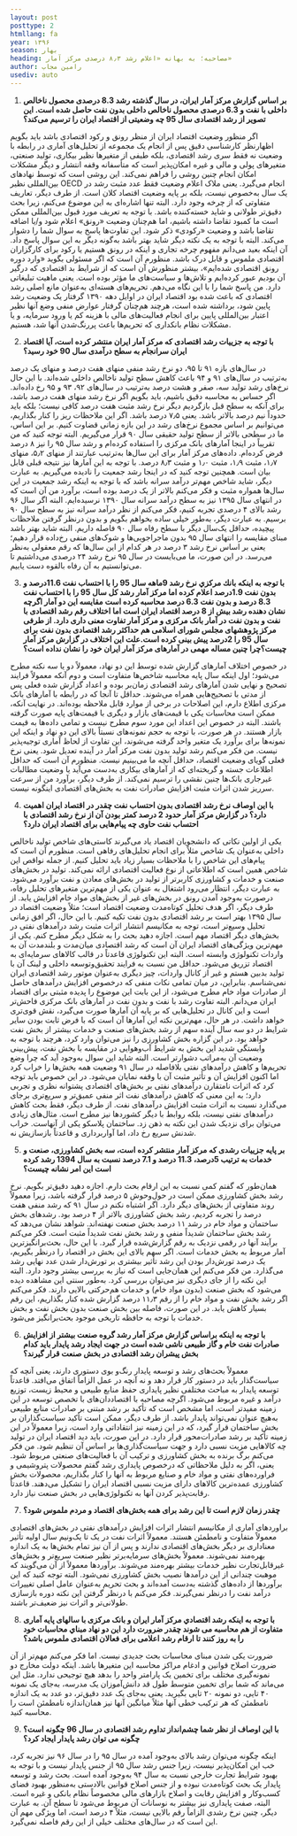 ```yaml
---
layout: post
posttype: 2
htmllang: fa
year: ۱۳۹۶
season: بهار
heading: مصاحبه؛ به بهانه «اعلام رشد ۸٫۳ درصدی مرکز آمار» 
author: رامین مجاب
usediv: auto
---
```


1. **بر اساس گزارش مرکز آمار ایران، در سال گذشته رشد 8.3 درصدی محصول ناخالص داخلی با نفت و 6.3 درصدی محصول ناخالص داخلی بدون نفت حاصل شده است. این تصویر از رشد اقتصادی سال 95 چه وضعیتی از اقتصاد ایران را ترسیم می‌کند؟**

اگر منظور وضعیت اقتصاد ایران از منظر رونق و رکود اقتصادی باشد باید بگویم اظهارنظر کارشناسی دقیق پس از انجام یک مجموعه از تحلیل‌های آماری در رابطه با وضعیت نه فقط سری رشد اقتصادی، بلکه طیفی از متغیرها نظیر بیکاری، تولید صنعتی، متغیرهای پولی و مالی و غیره امکان‌پذیر است که متأسفانه وقفه انتشار و دیگر مشکلات امکان انجام چنین روشی را فراهم نمی‌کند. این روشی است که توسط نهادهای بین‌المللی نظیر OECD انجام می‌گیرد. یعنی ملاک اعلام وضعیت فقط عدد مثبت رشد در یک سال به‌خصوص نیست، بلکه بر پایه وضعیت اقتصاد کلان است. از طرف دیگر، تعاریف متفاوتی که از چرخه وجود دارد. البته تنها اشاره‌ای به این موضوع می‌کنم، زیرا بحث دقیق‌تر طولانی و شاید خسته‌کننده باشد. با توجه به تعریف مورد قبول بین‌المللی ممکن است ما کمبود تقاضا داشته باشیم، اما هم‌چنان وضعیت «رونق» اعلام شود و/یا اضافه تقاضا باشد و وضعیت «رکودی» ذکر شود. این تفاوت‌ها پاسخ به سوال شما را دشوار می‌کند. البته با توجه به یک نکته دیگر شاید بهتر باشد به‌گونه دیگر به این سوال پاسخ داد. آن اینکه بعید می‌دانم مفهوم چرخه تجاری و اینکه در رونق هستیم یا رکود برای کارگزاران اقتصادی ملموس و قابل درک باشد. منظورم آن است که اگر مسئولی بگوید «وارد دوره رونق اقتصادی شده‌ایم»، بیشتر منظورش آن است که از شرایط بد اقتصادی که درگیر آن بودیم عبور کرده‌ایم و تلاش‌ها و سیاست‌های ما مؤثر بوده است. یعنی ماهیت تبلیغاتی دارد. من پاسخ شما را با این نگاه می‌دهم. تحریم‌های هسته‌ای به‌عنوان مانع اصلی رشد اقتصادی که باعث شده بود اقتصاد ایران در اوایل دهه ۱۳۹۰ گرفتار یک وضعیت رشد پایین شود، برداشته شده است، هرچند هم‌چنان گرفتار عوارض منفی وضع آنها نظیر اعتبار بین‌المللی پایین برای انجام فعالیت‌های مالی با هزینه کم یا ورود سرمایه، و یا مشکلات نظام بانکداری که تحریم‌ها باعث پررنگ‌شدن آنها شد، هستیم. 

2. **با توجه به جزییات رشد اقتصادی که مرکز آمار ایران منتشر کرده است، آیا اقتصاد ایران سرانجام به سطح درآمدی سال 90 خود رسید؟**

در سال‌های بازه ۹۱ تا ۹۵، دو نرخ رشد منفی منهای هفت درصد و منهای یک درصد به‌ترتیب در سال‌های ۹۱ و ۹۴ باعث کاهش سطح تولید ناخالص داخلی شده‌اند. با این حال نرخ‌های رشد تولید سه، صفر و هشت درصد به‌ترتیب در سال‌های ۹۲، ۹۳ و ۹۵ رخ داده‌اند.  اگر حساس به محاسبه دقیق باشیم، باید بگویم اگر نرخ رشد منهای هفت درصد باشد، برای آنکه به سطح قبل بازگردیم دیگر نرخ رشد مثبت هفت‌ درصد کافی نیست؛ بلکه باید حدوداً نیم درصد بالاتر باشد. یعنی ۷٫۵ درصد باشد. اگر این ملاحظات ریز را کنار بگذاریم، می‌توانیم بر اساس مجموع نرخ‌های رشد در این بازه زمانی قضاوت کنیم. بر این اساس، ما در سطحی بالاتر از سطح تولید حقیقی سال ۹۰ قرار می‌گیریم. البته توجه کنید که من تقریباً در اینجا آمارهای بانک مرکزی را استفاده کرده‌ام و رشد سال ۹۵ را نیز ۸ درصد فرض کرده‌ام. داده‌های مرکز آمار برای این سال‌ها به‌ترتیب عبارتند از منهای ۵٫۲، منهای ۱٫۷، مثبت ۱٫۹، مثبت ۱٫۰ و مثبت ۸٫۳ درصد. با توجه به این آمارها نیز نتیجه قبلی قابل بیان است. همچنین توجه کنید که در اینجا رشد جمعیت را نادیده می‌گیریم. به عبارت دیگر، شاید شاخص مهم‌تر درآمد سرانه باشد که با توجه به اینکه رشد جمعیت در این سال‌ها همواره مثبت و فکر می‌کنم بالاتر از یک درصد بوده است، برآورد من آن است که در انتهای سال ۱۳۹۵ نیز به سطح درآمد سرانه سال ۱۳۹۰ نرسیده‌ایم. البته اگر سال ۹۶ رشد بالای ۴ درصدی تجربه کنیم، فکر می‌کنم از نظر درآمد سرانه نیز به سطح سال ۹۰ برسیم. به عبارت دیگر، به‌طور خیلی ساده بخواهم بگویم و بدون درنظر گرفتن ملاحظات پیچیده، حداقل یک‌سال دیگر با سطح رفاه سال ۹۰ فاصله داریم. البته شاید بهتر باشد مبنای مقایسه را انتهای سال ۹۵ بدون ماجراجویی‌ها و شوک‌های منفی رخ‌داده قرار دهیم؛ یعنی بر اساس نرخ رشد ۳ درصد در هر کدام از این سال‌ها که رقم معقولی به‌نظر می‌رسد. در این صورت، ما می‌بایست در سال ۹۵ نرخ رشد ۲۴ درصدی می‌داشتیم تا می‌توانستیم به آن رفاه بالقوه دست یابیم. 

3.  **با توجه به اینکه بانك مركزي نرخ رشد 9ماهه سال 95 را با احتساب نفت 11.6درصد و بدون نفت 1.9درصد اعلام كرده اما مركز آمار رشد كل سال 95 را با احتساب نفت 8.3 درصد و بدون نفت 6.3 درصد محاسبه کرده است مقایسه این دو آمار اگرچه نشان دهنده رشد بیش از 8 درصد اقتصاد ایران است اما اختلاف رقم رشد اقتصادی با نفت و بدون نفت در آمار بانک مرکزی و مرکز آمار تفاوت معنی داری دارد. از طرفی مرکز پژوهشهای مجلس شورای اسلامی هم حداکثر رشد اقتصادی بدون نفت برای سال 95 را 2درصد پیش بینی کرده است.علت این اختلاف در گزارش مرکز آمار چیست؟چرا چنین مساله مهمی در آمارهای مرکز آمار ایران خود را نشان نداده است؟**

در خصوص اختلاف آمارهای گزارش شده توسط این دو نهاد، معمولاً دو یا سه نکته مطرح می‌شود؛ اول اینکه سال پایه محاسبه شاخص‌ها متفاوت است و دوم آنکه معمولاً فرایند تصحیح و نهایی شدن آمارهای رشد اقتصادی زمان‌بر بوده و اعداد گزارش شده فعلی پس از مدتی با تصحیح‌هایی همراه می‌شوند. حداقل تا آنجا که در رابطه با آمارهای بانک مرکزی اطلاع دارم، این اصلاحات در برخی از موارد قابل ملاحظه بوده‌اند. در نهایت آنکه، ممکن است محاسبات یکی با قیمت‌های بازار و دیگری با قیمت‌های پایه صورت گرفته باشند. البته در خصوص این اعداد این مورد سوم مطرح نیست و تمامی داده‌ها به قیمت بازار هستند. در هر صورت، با توجه به حجم نمونه‌های نسبتاً بالای این دو نهاد و اینکه این نمونه‌ها برای برآورد یک متغیر واحد گرفته می‌شوند، این تفاوت از لحاظ آماری توجیه‌پذیر نیست. من فکر می‌کنم رشد تولید بدون نفت مرکز آمار در آینده تعدیل شود. یعنی نرخ فعلی گویای وضعیت اقتصاد، حداقل آنچه ما می‌بینیم نیست. منظورم آن است که حداقل اطلاعات جسته و گریخته‌ای که از آمارهای بیکاری به‌دست می‌آيد یا وضعیت مطالبات غیرجاری بانک‌ها چنین نقشی را ترسیم نمی‌کند. از طرف دیگر، برآورد من از سرعت سرریز شدن اثرات مثبت افزایش صادرات نفت به بخش‌های اقتصادی اینگونه نیست.

4. **با این اوصاف نرخ رشد اقتصادی بدون احتساب نفت چقدر در اقتصاد ایران اهمیت دارد؟ در گزارش مرکز آمار  حدود 2 درصد کمتر بودن آن از نرخ رشد اقتصادی با احتساب نفت حاوی چه پیام‌هایی برای اقتصاد ایران دارد؟**

یکی از اولین نکاتی که دانشجویان اقتصاد یاد می‌گیرند کاستی‌های شاخص تولید ناخالص داخلی به‌عنوان یک شاخص مثلاً برای انجام تحلیل‌های رفاهی است. منظورم آن است که پیام‌های این شاخص را با ملاحظات بسیار زیاد باید تحلیل کنیم. از جمله نواقص این شاخص همین است که اطلاعاتی از نوع فعالیت اقتصادی ارائه نمی‌کند. تولید در بخش‌های صنعت و خدمات و کشاورزی کاربرتر از تولید در بخش‌های معادن و نفت برآورد می‌شود. به عبارت دیگر، انتظار می‌رود اشتغال به عنوان یکی از مهم‌ترین متغیرهای تحلیل رفاه، درصورت به‌وجود آمدن رونق در بخش‌های غیر از بخش‌های مواد خام افزایش یابد. از طرف دیگر، اگر هدف تحلیل کوتاه‌مدت وضعیت اقتصاد است؛ مثلاً وضعیت اقتصاد در سال ۱۳۹۵ بهتر است بر رشد اقتصادی بدون نفت تکیه کنیم. با این حال، اگر افق زمانی تحلیل وسیع‌تر است، توجه به مکانیسم انتشار اثرات مثبت رشد درآمدهای نفتی در بخش‌های دیگر اقتصاد مهم است. اجازه دهید بحث را به شکل دیگر مطرح کنم. یکی از مهم‌ترین ویژگی‌های اقتصاد ایران آن است که رشد اقتصادی میان‌مدت و بلندمدت آن به واردات تکنولوژی وابسته است. البته این تکنولوژی قاعدتاً در قالب کالاهای سرمایه‌ای به اقتصاد تزریق می‌شود. حداقل من نسبت به فرایند تحقیق‌وتوسعه داخلی و لینک آن با تولید بدبین هستم و غیر از کانال واردات، چیز دیگری به‌عنوان موتور رشد اقتصادی ایران نمی‌شناسم. بنابراین، در میان تمامی نکات منفی که درخصوص افزایش درآمدهای حاصل از صادرات مواد خام مطرح می‌شود، از این بابت این موضوع را پدیده مثبتی برای اقتصاد ایران می‌دانم. البته تفاوت رشد با نفت و بدون نفت در آمارهای بانک مرکزی فاحش‌تر است و این کانال در تحلیل‌هایی که بر پایه آن آمارها صورت می‌گیرد، نقش قوی‌تری خواهد داشت. در هر حال، مهم‌ترین نکته این آمارها آن است که با فرض ثابت بودن سایر شرایط در دو سه سال آینده سهم از رشد بخش‌های صنعت و خدمات بیشتر از بخش نفت خواهد بود. در این گزاره بخش کشاورزی را نیز می‌توان وارد کرد، هرچند با توجه به وابستگی شدید این بخش به شرایط آب‌وهوایی در مقایسه با بخش نفت، پیش‌بینی وضعیت آن به‌مراتب دشوارتر است. البته شاید این سوال به‌وجود آید که چرا وضع تحریم‌ها و کاهش درآمدهای نفتی بلافاصله در سال ۹۱ وضعیت همه بخش‌ها را خراب کرد اما اکنون افزایش آن و تأثیر مثبت آن با وقفه نمایان می‌شود. در این خصوص باید توجه کرد که اثرات نامتقارن درآمدهای نفتی بر بخش‌های اقتصادی پشتوانه نظری و تجربی دارد؛ به این معنی که کاهش درآمدهای نفت اثر منفی عمیق‌تر و سریع‌تری برجای می‌گذارد نسبت به اثرات مثبت افزایش درآمدهای نفت. از طرف دیگر، فقط بحث کاهش درآمدهای نفتی نیست، بلکه روابط با دیگر کشوردها نیز مطرح است. مثال‌های زیادی می‌توان برای نزدیک شدن این نکته به ذهن زد. ساختمان پلاسکو یکی از آنهاست. خراب شدنش سریع رخ داد، اما آواربرداری و قاعدتاً بازسازیش نه.   

5. **بر پایه جزییات رشدی که مرکز آمار منتشر کرده است، سه بخش کشاورزی، صنعت و خدمات به ترتیب 5درصد، 11.3 درصد و 7.1 درصد نسبت به سال 1394 رشد کرده است این امر نشانه چیست؟**

همان‌طور که گفتم کمی نسبت به این ارقام بحث دارم. اجازه دهید دقیق‌تر بگویم. نرخ رشد بخش کشاورزی ممکن است در حول‌وحوش ۵ درصد قرار گرفته باشد، زیرا معمولاً روند متفاوتی از بخش‌های دیگر دارد. اگر اشتباه نکنم در سال ۹۱ که رشد منفی هفت درصد را تجربه کردیم، رشد بخش کشاورزی بالاتر از ۴ درصد بود. رشدهای بخش ساختمان و مواد خام در رشد ۱۱ درصد بخش صنعت نهفته‌اند. شواهد نشان می‌دهد که رشد بخش ساختمان شدیداً منفی و رشد بخش نفت شدیداً مثبت است. فکر می‌کنم برآیند آنها در رقمی نزدیک به رقم گزارش‌شده قرار گیرد. با این حال، بحث‌برانگیزترین آمار  مربوط به بخش خدمات است. اگر سهم بالای این بخش در اقتصاد را درنظر بگیریم، یک درصد تورش‌دار بودن این رشد تأثیر بیشتری بر تورش‌دار شدن عدد نهایی رشد می‌گذارد. من فکر می‌کنم این همان‌جایی است که نیاز به بررسی بیشتر وجود دارد. البته این نکته را از جای دیگری نیز می‌توان بررسی کرد. به‌طور سنتی این مشاهده دیده می‌شود که بخش صنعت (بدون مواد خام) و خدمات هم‌حرکتی بالایی دارند. فکر می‌کنم اگر رشد بخش نفت و مواد خام را از رقم ۱۱٫۳ درصد گزارش شده کنار بگذاریم، این رقم بسیار کاهش یابد. در این صورت، فاصله بین بخش صنعت بدون بخش نفت و بخش خدمات با توجه به حافظه تاریخی‌ موجود بحث‌برانگیز می‌شود.

6. **با توجه به اینکه براساس گزارش مرکز آمار رشد گروه صنعت بیشتر از افزایش صادرات نفت خام و گاز طبیعی ناشی شده است در جهت ایجاد رشد پایدار باید کدام بخش پیشران رشد اقتصادی در بخش صنعت قرار گیرند؟**

معمولاً بحث‌های رشد و توسعه پایدار رنگ‌و بوی دستوری دارند، یعنی آنچه که سیاست‌گذار باید در دستور کار قرار دهد و نه آنچه در عمل الزاماً اتفاق می‌افتد. قاعدتاً توسعه پایدار به مباحث مختلفی نظیر پایداری حفظ منابع طبیعی و محیط زیست، توزیع درآمد و غیره مربوط می‌شود. اگرچه مصاحبه با اقتصاددان‌های با تخصص توسعه در این زمینه مفیدتر است، اما مشخص است که تأکید بر رشد مبتنی بر صادرات منابع طبیعی به‌هیچ عنوان نمی‌تواند پایدار باشد. از طرف دیگر،‌ ممکن است تأکید سیاست‌گذاران بر بخش ساختمان قرار گیرد، که در این زمینه نیز انتقاداتی وارد است، زیرا معمولاً در این زمینه تأکید بر رشد صادرات‌محور قرار دارد. در این صورت، باید دید اقتصاد ایران در تولید چه کالاهایی مزیت نسبی دارد و جهت سیاست‌گذاری‌ها بر اساس آن تنظیم شود. من فکر می‌کنم برگ برنده به بخش کشاورزی و ترکیب آن با فعالیت‌های صنعتی مربوط شود. یعنی، اگر به دلیل ملاحظاتی که درخصوص پایداری رشد گفتم محصولات پتروشیمی و فراورده‌های نفتی و مواد خام و صنایع مربوط به آنها را کنار بگذاریم، محصولات بخش کشاورزی عمده‌ترین کالاهای دارای مزیت نسبی اقتصاد ایران را تشکیل می‌دهند. قاعدتاً رقابت‌پذیر کردن آنها به تکنولوژی‌هایی در بخش صنعت نیاز دارد.  

7. **چقدر زمان لازم است تا این رشد برای همه بخش‌های اقتصاد و مردم ملموس شود؟**

براوردهای آماری از مکانیسم انتشار اثرات افزایش درآمدهای نفتی در بخش‌های اقتصادی معمولاً متفاوت و نامطمئن هستند. معمولاً اثرات نفت در یک تا یک‌ونیم سال اولیه تأثیر معناداری بر دیگر بخش‌های اقتصادی ندارند و پس از آن نیز تمام بخش‌ها به یک اندازه بهره‌مند نمی‌شوند. معمولاً بخش‌های سرمایه‌برتر نظیر صنعت سریع‌تر و بخش‌های غیرقابل‌تجارت نظیر خدمات بیشتر بهره‌مند می‌شوند. برآوردها معمولاً از آن می‌گویند که موهبت چندانی از این درآمدها نصیب بخش کشاورزی نمی‌شود. البته توجه کنید که این برآوردها از داده‌های گذشته به‌دست آمده‌اند و بحث تحریم به‌عنوان عامل اصلی تغییرات درآمد نفت را درنظر نمی‌گیرند. فکر می‌کنم با درنظر گرفتن این نکته دوره بازسازی طولانی‌تر و اثرات نیز ضعیف‌تر باشند.

8. **با توجه به اینکه رشد اقتصادي مرکز آمار ایران و بانک مرکزی با سالهای پایه آماری متفاوت از هم  محاسبه می شوند چقدر ضرورت دارد این دو نهاد مبناي محاسبات خود را به روز كنند تا ارقام رشد اعلامی برای فعالان اقتصادی ملموس باشد؟**

ضرورت یکی شدن مبنای محاسبات بحث جدیدی نیست. اما فکر می‌کنم مهم‌تر از آن ضرورت اصلاح قوانین و ادغام مراکز  محاسبه این متغیرها باشد. اینکه دولت مخارج دو نمونه‌گیری مختلف برای تخمین یک پارامتر واحد را بدهد هیچ توجیحی ندارد. مثل این می‌ماند که شما برای تخمین متوسط طول قد دانش‌آموزان یک مدرسه، به‌جای یک نمونه ۴۰ تایی، دو نمونه ۲۰ تایی  بگیرید. یعنی به‌جای یک عدد دقیق‌تر، دو عدد به یک اندازه نامطمئن که هر ترکیب خطی آنها مثلاً میانگین آنها نیز همان‌اندازه نامطمئن است را محاسبه کنید. 

9. **با این اوصاف از نظر شما چشم‌انداز تداوم رشد اقتصادی در سال 96 چگونه است؟چگونه می توان رشد پایدار ایجاد کرد؟**

اینکه چگونه می‌توان رشد بالای به‌وجود آمده در سال ۹۵ را در سال ۹۶ نیز تجربه کرد، خب این امکان‌پذیر نیست، زیرا جنس رشد سال ۹۵ از جنس پایدار نیست و با توجه به بهبود شرایط تجارت خارجی نسبت به سال ۹۴ به‌وجود آمده است. بحث رشد و توسعه پایدار یک بحث کوتاه‌مدت نبوده و از جنس اصلاح قوانین بالادستی به‌منظور بهبود فضای کسب‌وکار و افزایش رقابت و اصلاح بازارهای مالی مخصوصاً نظام بانکی و غیره است. البته، صفت پایداری نیز بیشتر به نوسانات آن مربوط می‌شود تا سطح آن. به عبارت دیگر، چنین نرخ رشدی الزاماً رقم بالایی نیست، مثلاً ۴ درصد است، اما ویژگی مهم آن این است که در سال‌های مختلف خیلی از این رقم فاصله نمی‌گیرد.


